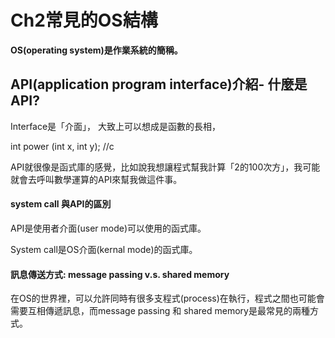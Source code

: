 Ch2常見的OS結構
===
**OS(operating system)是作業系統的簡稱。**

## API(application program interface)介紹- 什麼是API?

Interface是「介面」，
大致上可以想成是函數的長相，

int power (int x, int y); //c

API就很像是函式庫的感覺，比如說我想讓程式幫我計算「2的100次方」，我可能就會去呼叫數學運算的API來幫我做這件事。

#### system call 與API的區別

API是使用者介面(user mode)可以使用的函式庫。

System call是OS介面(kernal mode)的函式庫。

#### 訊息傳送方式: message passing v.s. shared memory

在OS的世界裡，可以允許同時有很多支程式(process)在執行，程式之間也可能會需要互相傳遞訊息，而message passing 和 shared memory是最常見的兩種方式。

